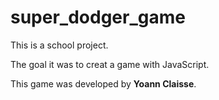 # super_dodger_game

This is a school project.

The goal it was to creat a game with JavaScript.

This game was developed by **Yoann Claisse**.